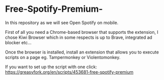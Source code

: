# Free-Spotify-Premium-
In this repository as we will see Open Spotify on mobile.

First of all you need a Chrome-based browser that supports the extension, I chose Kiwi Browser which in some respects is up to Brave, integrated ad blocker etc... 

Once the browser is installed, install an extension that allows you to execute scripts on a page eg. Tampermonkey or Violentomonkey.

If you want to set up the script with one click:
https://greasyfork.org/en/scripts/453681-free-spotify-premium
